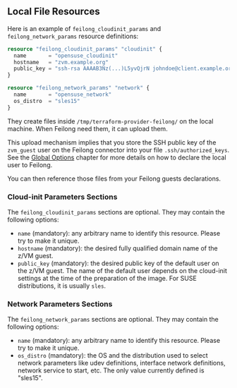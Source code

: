 ## Local File Resources

Here is an example of `feilong_cloudinit_params` and `feilong_network_params` resource definitions:

```terraform
resource "feilong_cloudinit_params" "cloudinit" {
  name       = "opensuse_cloudinit"
  hostname   = "zvm.example.org"
  public_key = "ssh-rsa AAAAB3Nz(...)L5yvQjrN johndoe@client.example.org"
}

resource "feilong_network_params" "network" {
  name       = "opensuse_network"
  os_distro  = "sles15"
}
```

They create files inside `/tmp/terraform-provider-feilong/` on the local machine. When Feilong need them, it can upload them.

This upload mechanism implies that you store the SSH public key of the `zvm_guest` user on the Feilong connector into your file `.ssh/authorized_keys`. See the [Global Options](global-options.md) chapter for more details on how to declare the local user to Feilong.

You can then reference those files from your Feilong guests declarations.


### Cloud-init Parameters Sections

The `feilong_cloudinit_params` sections are optional. They may contain the following options:

 * `name` (mandatory): any arbitrary name to identify this resource. Please try to make it unique.
 * `hostname` (mandatory): the desired fully qualified domain name of the z/VM guest.
 * `public_key` (mandatory): the desired public key of the default user on the z/VM guest. The name of the default user depends on the cloud-init settings at the time of the preparation of the image. For SUSE distributions, it is usually `sles`.


### Network Parameters Sections

The `feilong_network_params` sections are optional. They may contain the following options:

 * `name` (mandatory): any arbitrary name to identify this resource. Please try to make it unique.
 * `os_distro` (mandatory): the OS and the distribution used to select network parameters like udev definitions, interface network definitions, network service to start, etc. The only value currently defined is "sles15".

